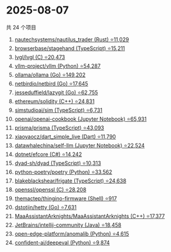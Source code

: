 # 2025-08-07

共 24 个项目

<!-- BEGIN GITHUB -->
<!-- 最后更新时间 2025-08-07 19:09:38 +0800 -->
1. [nautechsystems/nautilus_trader (Rust) ⭐11,029](https://github.com/nautechsystems/nautilus_trader)
1. [browserbase/stagehand (TypeScript) ⭐15,211](https://github.com/browserbase/stagehand)
1. [lvgl/lvgl (C) ⭐20,473](https://github.com/lvgl/lvgl)
1. [vllm-project/vllm (Python) ⭐54,287](https://github.com/vllm-project/vllm)
1. [ollama/ollama (Go) ⭐149,202](https://github.com/ollama/ollama)
1. [netbirdio/netbird (Go) ⭐17,645](https://github.com/netbirdio/netbird)
1. [jesseduffield/lazygit (Go) ⭐62,755](https://github.com/jesseduffield/lazygit)
1. [ethereum/solidity (C++) ⭐24,831](https://github.com/ethereum/solidity)
1. [simstudioai/sim (TypeScript) ⭐6,731](https://github.com/simstudioai/sim)
1. [openai/openai-cookbook (Jupyter Notebook) ⭐65,931](https://github.com/openai/openai-cookbook)
1. [prisma/prisma (TypeScript) ⭐43,093](https://github.com/prisma/prisma)
1. [xiaoyaocz/dart_simple_live (Dart) ⭐11,790](https://github.com/xiaoyaocz/dart_simple_live)
1. [datawhalechina/self-llm (Jupyter Notebook) ⭐22,524](https://github.com/datawhalechina/self-llm)
1. [dotnet/efcore (C#) ⭐14,242](https://github.com/dotnet/efcore)
1. [dyad-sh/dyad (TypeScript) ⭐10,313](https://github.com/dyad-sh/dyad)
1. [python-poetry/poetry (Python) ⭐33,562](https://github.com/python-poetry/poetry)
1. [blakeblackshear/frigate (TypeScript) ⭐24,638](https://github.com/blakeblackshear/frigate)
1. [openssl/openssl (C) ⭐28,208](https://github.com/openssl/openssl)
1. [themactep/thingino-firmware (Shell) ⭐917](https://github.com/themactep/thingino-firmware)
1. [dstotijn/hetty (Go) ⭐7,631](https://github.com/dstotijn/hetty)
1. [MaaAssistantArknights/MaaAssistantArknights (C++) ⭐17,377](https://github.com/MaaAssistantArknights/MaaAssistantArknights)
1. [JetBrains/intellij-community (Java) ⭐18,458](https://github.com/JetBrains/intellij-community)
1. [open-edge-platform/anomalib (Python) ⭐4,615](https://github.com/open-edge-platform/anomalib)
1. [confident-ai/deepeval (Python) ⭐9,874](https://github.com/confident-ai/deepeval)
<!-- END GITHUB -->